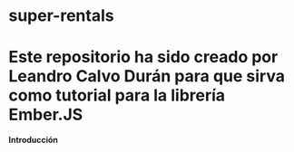 # super-rentals
# Este repositorio ha sido creado por Leandro Calvo Durán para que sirva como tutorial para la librería Ember.JS 

**Introducción**

